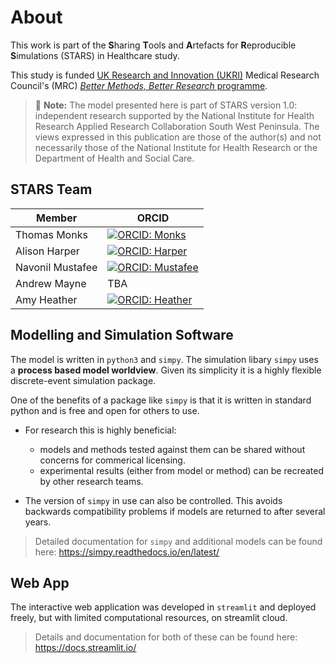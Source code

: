 # About

This work is part of the **S**haring **T**ools and **A**rtefacts for **R**eproducible **S**imulations (STARS) in Healthcare study.  

This study is funded [UK Research and Innovation (UKRI)](https://www.ukri.org/) Medical Research Council's (MRC) [*Better Methods, Better Research* programme](https://www.ukri.org/opportunity/better-methods-better-research/).

> 📝 **Note:** The model presented here is part of STARS version 1.0: independent research supported by the National Institute for Health Research Applied Research Collaboration South West Peninsula. The views expressed in this publication are those of the author(s) and not necessarily those of the National Institute for Health Research or the Department of Health and Social Care.


## STARS Team

| Member      | ORCID |
| ----------- | ----------- |
| Thomas Monks      | [![ORCID: Monks](https://img.shields.io/badge/ORCID-0000--0003--2631--4481-brightgreen)](https://orcid.org/0000-0003-2631-4481) |
| Alison Harper      | [![ORCID: Harper](https://img.shields.io/badge/ORCID-0000--0001--5274--5037-brightgreen)](https://orcid.org/0000-0001-5274-5037)
| Navonil Mustafee      | [![ORCID: Mustafee](https://img.shields.io/badge/ORCID-0000--0002--2204--8924-brightgreen)](https://orcid.org/0000-0002-2204-8924)
| Andrew Mayne   | TBA |
| Amy Heather      | [![ORCID: Heather](https://img.shields.io/badge/ORCID-0000--0002--6596--3479-brightgreen)](https://orcid.org/0000-0002-6596-3479)|


## Modelling and Simulation Software

The model is written in `python3` and `simpy`.  The simulation libary `simpy` uses a **process based model worldview**.  Given its simplicity it is a highly flexible discrete-event simulation package.

One of the benefits of a package like `simpy` is that it is written in standard python and is free and open for others to use.  
* For research this is highly beneficial:
    * models and methods tested against them can be shared without concerns for commerical licensing.  
    * experimental results (either from model or method) can be recreated by other research teams.
    
* The version of `simpy` in use can also be controlled.  This avoids backwards compatibility problems if models are returned to after several years.

> Detailed documentation for `simpy` and additional models can be found here: https://simpy.readthedocs.io/en/latest/

## Web App

The interactive web application was developed in `streamlit` and deployed freely, but with limited computational resources, on streamlit cloud.  

> Details and documentation for both of these can be found here: https://docs.streamlit.io/ 
